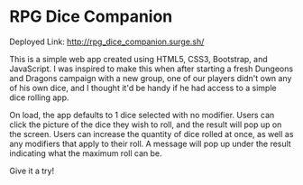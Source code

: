 # RPG Dice Companion

Deployed Link: http://rpg_dice_companion.surge.sh/

This is a simple web app created using HTML5, CSS3, Bootstrap, and JavaScript. I was inspired to make this when after starting a fresh Dungeons and Dragons campaign with a new group, one of our players didn't own any of his own dice, and I thought it'd be handy if he had access to a simple dice rolling app.

On load, the app defaults to 1 dice selected with no modifier. Users can click the picture of the dice they wish to roll, and the result will pop up on the screen. Users can increase the quantity of dice rolled at once, as well as any modifiers that apply to their roll. A message will pop up under the result indicating what the maximum roll can be.

Give it a try!
